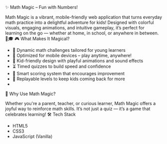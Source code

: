 ✨ Math Magic – Fun with Numbers!

Math Magic is a vibrant, mobile-friendly web application that turns everyday math practice into a delightful adventure for kids! Designed with colorful visuals, engaging animations, and intuitive gameplay, it’s perfect for learning on the go — whether at home, in school, or anywhere in between. 📱🎓
🎮 What Makes It Magical?
- 🔢 Dynamic math challenges tailored for young learners
- 📱 Optimized for mobile devices – play anytime, anywhere!
- 🎨 Kid-friendly design with playful animations and sound effects
- ⏳ Timed quizzes to build speed and confidence
- 🧠 Smart scoring system that encourages improvement
- 🔁 Replayable levels to keep kids coming back for more
- 
🌟 Why Use Math Magic?

Whether you're a parent, teacher, or curious learner, Math Magic offers a joyful way to reinforce math skills. It’s not just a quiz — it’s a game that celebrates learning!
🛠️ Tech Stack
- HTML5
- CSS3
- JavaScript (Vanilla)

